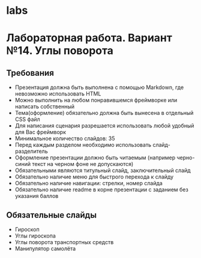 # labs
Лабораторная работа. Вариант №14. Углы поворота
==============================================
Требования
-----------
- Презентация должна быть выполнена с помощью Markdown, где невозможно использовать HTML
- Можно выполнить на любом понравившемся фреймворке или написать собственный
- Тема(оформление) обязательно должна быть вынесена в отдельный CSS файл
- Для написания сценария разрешается использовать любой удобный для Вас фреймворк
- Минимальное количество слайдов: 35
- Перед каждым разделом необходимо использовать слайд-разделитель
- Оформление презентации должно быть читаемым (например черно-синий текст на черном фоне не допускаются)
- Обязательными являются титульный слайд, заключительный слайд
- Обязательно наличие меню для быстрого перехода к слайду
- Обязательно наличие навигации: стрелки, номер слайда
- Обязательно наличие readme в корне презентации с заданием без указания баллов

Обязательные слайды
--------------------
- Гироскоп
- Углы гироскопа
- Углы поворота транспортных средств
- Манипулятор самолёта

